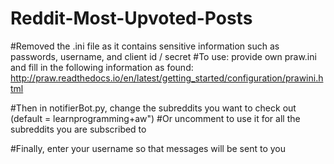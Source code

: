 # Reddit-Most-Upvoted-Posts

#Removed the .ini file as it contains sensitive information such as passwords, username, and client id / secret
#To use: provide own praw.ini and fill in the following information as found: http://praw.readthedocs.io/en/latest/getting_started/configuration/prawini.html

#Then in notifierBot.py, change the subreddits you want to check out (default = learnprogramming+aw")
#Or uncomment to use it for all the subreddits you are subscribed to

#Finally, enter your username so that messages will be sent to you
